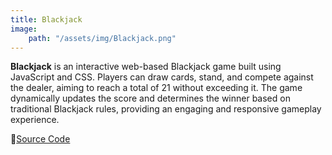```yaml
---
title: Blackjack
image:
    path: "/assets/img/Blackjack.png"
---
```


**Blackjack** is an interactive web-based Blackjack game built using JavaScript and CSS. Players can draw cards, stand, and compete against the dealer, aiming to reach a total of 21 without exceeding it. The game dynamically updates the score and determines the winner based on traditional Blackjack rules, providing an engaging and responsive gameplay experience.

🔗[Source Code](https://github.com/khalikaa/LAB-WEB-02-2024/tree/main/H071231084/Tugas%20Praktikum%205)